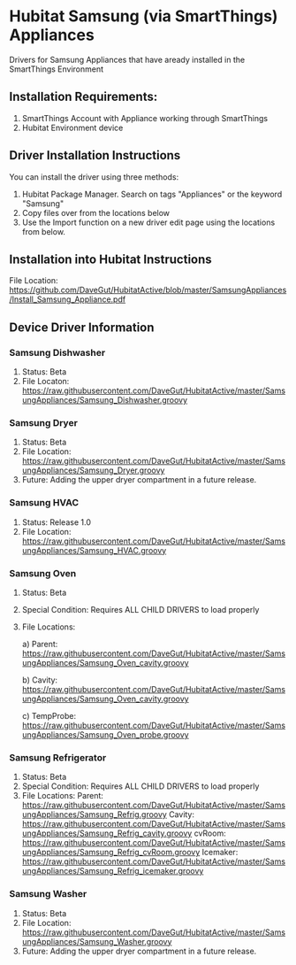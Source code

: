 # Hubitat Samsung (via SmartThings) Appliances
Drivers for Samsung Appliances that have aready installed in the SmartThings Environment

## Installation Requirements:
1.  SmartThings Account with Appliance working through SmartThings
2.  Hubitat Environment device

## Driver Installation Instructions
You can install the driver using three methods:
1.  Hubitat Package Manager.  Search on tags "Appliances" or the keyword "Samsung"
2.  Copy files over from the locations below
3.  Use the Import function on a new driver edit page using the locations from below.

## Installation into Hubitat Instructions
File Location:  https://github.com/DaveGut/HubitatActive/blob/master/SamsungAppliances/Install_Samsung_Appliance.pdf

## Device Driver Information
### Samsung Dishwasher
1.  Status: Beta
2.  File Locaton: https://raw.githubusercontent.com/DaveGut/HubitatActive/master/SamsungAppliances/Samsung_Dishwasher.groovy

### Samsung Dryer
1.  Status: Beta
2.  File Location: https://raw.githubusercontent.com/DaveGut/HubitatActive/master/SamsungAppliances/Samsung_Dryer.groovy
3.  Future: Adding the upper dryer compartment in a future release.

### Samsung HVAC
1.  Status: Release 1.0
2.  File Location: https://raw.githubusercontent.com/DaveGut/HubitatActive/master/SamsungAppliances/Samsung_HVAC.groovy

### Samsung Oven
1.  Status: Beta
2.  Special Condition: Requires ALL CHILD DRIVERS to load properly
3.  File Locations:

	a)	Parent: https://raw.githubusercontent.com/DaveGut/HubitatActive/master/SamsungAppliances/Samsung_Oven_cavity.groovy
	
	b)	Cavity: https://raw.githubusercontent.com/DaveGut/HubitatActive/master/SamsungAppliances/Samsung_Oven_cavity.groovy
	
	c)	TempProbe: https://raw.githubusercontent.com/DaveGut/HubitatActive/master/SamsungAppliances/Samsung_Oven_probe.groovy

### Samsung Refrigerator
1.	Status: Beta
2.	Special Condition: Requires ALL CHILD DRIVERS to load properly
3.	File Locations:
	Parent: https://raw.githubusercontent.com/DaveGut/HubitatActive/master/SamsungAppliances/Samsung_Refrig.groovy
	Cavity: https://raw.githubusercontent.com/DaveGut/HubitatActive/master/SamsungAppliances/Samsung_Refrig_cavity.groovy
	cvRoom: https://raw.githubusercontent.com/DaveGut/HubitatActive/master/SamsungAppliances/Samsung_Refrig_cvRoom.groovy
	Icemaker: https://raw.githubusercontent.com/DaveGut/HubitatActive/master/SamsungAppliances/Samsung_Refrig_icemaker.groovy

### Samsung Washer
1.	Status: Beta
2.	File Location: https://raw.githubusercontent.com/DaveGut/HubitatActive/master/SamsungAppliances/Samsung_Washer.groovy
3.	Future: Adding the upper dryer compartment in a future release.

